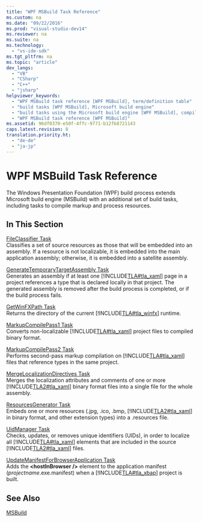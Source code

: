 ```yaml
---
title: "WPF MSBuild Task Reference"
ms.custom: na
ms.date: "09/22/2016"
ms.prod: "visual-studio-dev14"
ms.reviewer: na
ms.suite: na
ms.technology: 
  - "vs-ide-sdk"
ms.tgt_pltfrm: na
ms.topic: "article"
dev_langs: 
  - "VB"
  - "CSharp"
  - "C++"
  - "jsharp"
helpviewer_keywords: 
  - "WPF MSBuild task reference [WPF MSBuild], term/definition table"
  - "build tasks [WPF MSBuild], Microsoft build engine"
  - "build tasks using the Microsoft build engine [WPF MSBuild], compile markup and process resources"
  - "WPF MSBuild task reference [WPF MSBuild]"
ms.assetid: 96df0370-e50f-4ffc-9771-b12fb8721143
caps.latest.revision: 8
translation.priority.ht: 
  - "de-de"
  - "ja-jp"
---
```

# WPF MSBuild Task Reference
The Windows Presentation Foundation (WPF) build process extends Microsoft build engine (MSBuild) with an additional set of build tasks, including tasks to compile markup and process resources.  
  
## In This Section  
 [FileClassifier Task](../VS_csharp/fileclassifier-task.md)  
 Classifies a set of source resources as those that will be embedded into an assembly. If a resource is not localizable, it is embedded into the main application assembly; otherwise, it is embedded into a satellite assembly.  
  
 [GenerateTemporaryTargetAssembly Task](../VS_csharp/generatetemporarytargetassembly-task.md)  
 Generates an assembly if at least one [!INCLUDE[TLA#tla_xaml](../VS_csharp/includes/tlasharptla_xaml_md.md)] page in a project references a type that is declared locally in that project. The generated assembly is removed after the build process is completed, or if the build process fails.  
  
 [GetWinFXPath Task](../VS_csharp/getwinfxpath-task.md)  
 Returns the directory of the current [!INCLUDE[TLA#tla_winfx](../VS_csharp/includes/tlasharptla_winfx_md.md)] runtime.  
  
 [MarkupCompilePass1 Task](../VS_csharp/markupcompilepass1-task.md)  
 Converts non-localizable [!INCLUDE[TLA#tla_xaml](../VS_csharp/includes/tlasharptla_xaml_md.md)] project files to compiled binary format.  
  
 [MarkupCompilePass2 Task](../VS_csharp/markupcompilepass2-task.md)  
 Performs second-pass markup compilation on [!INCLUDE[TLA#tla_xaml](../VS_csharp/includes/tlasharptla_xaml_md.md)] files that reference types in the same project.  
  
 [MergeLocalizationDirectives Task](../VS_csharp/mergelocalizationdirectives-task.md)  
 Merges the localization attributes and comments of one or more [!INCLUDE[TLA2#tla_xaml](../VS_csharp/includes/tla2sharptla_xaml_md.md)] binary format files into a single file for the whole assembly.  
  
 [ResourcesGenerator Task](../VS_csharp/resourcesgenerator-task.md)  
 Embeds one or more resources (.jpg, .ico, .bmp, [!INCLUDE[TLA2#tla_xaml](../VS_csharp/includes/tla2sharptla_xaml_md.md)] in binary format, and other extension types) into a .resources file.  
  
 [UidManager Task](../VS_csharp/uidmanager-task.md)  
 Checks, updates, or removes unique identifiers (UIDs), in order to localize all [!INCLUDE[TLA#tla_xaml](../VS_csharp/includes/tlasharptla_xaml_md.md)] elements that are included in the source [!INCLUDE[TLA2#tla_xaml](../VS_csharp/includes/tla2sharptla_xaml_md.md)] files.  
  
 [UpdateManifestForBrowserApplication Task](../VS_csharp/updatemanifestforbrowserapplication-task.md)  
 Adds the **<hostInBrowser /\>** element to the application manifest (*projectname*.exe.manifest) when a [!INCLUDE[TLA#tla_xbap](../VS_csharp/includes/tlasharptla_xbap_md.md)] project is built.  
  
## See Also  
 [MSBuild](assetId:///7c49aba1-ee6c-47d8-9de1-6f29a906e20b)